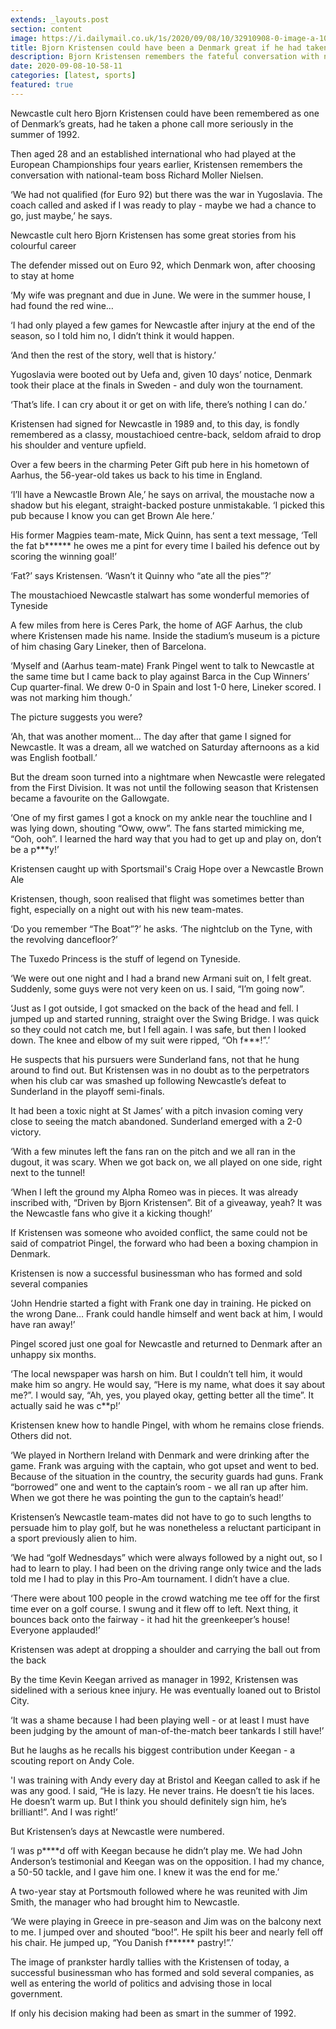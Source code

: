 ```yaml
---
extends: _layouts.post
section: content
image: https://i.dailymail.co.uk/1s/2020/09/08/10/32910908-0-image-a-10_1599558563111.jpg 
title: Bjorn Kristensen could have been a Denmark great if he had taken a pre-Euro 92 phone call seriously 
description: Bjorn Kristensen remembers the fateful conversation with national-team boss Richard Moller Nielsen. He ended up turning down the chance to be involved in Euro 92. Denmark famously won it. 
date: 2020-09-08-10-58-11 
categories: [latest, sports] 
featured: true 
--- 
```

Newcastle cult hero Bjorn Kristensen could have been remembered as one of Denmark’s greats, had he taken a phone call more seriously in the summer of 1992.

Then aged 28 and an established international who had played at the European Championships four years earlier, Kristensen remembers the conversation with national-team boss Richard Moller Nielsen.

‘We had not qualified (for Euro 92) but there was the war in Yugoslavia. The coach called and asked if I was ready to play - maybe we had a chance to go, just maybe,’ he says.

Newcastle cult hero Bjorn Kristensen has some great stories from his colourful career

The defender missed out on Euro 92, which Denmark won, after choosing to stay at home 

‘My wife was pregnant and due in June. We were in the summer house, I had found the red wine…

‘I had only played a few games for Newcastle after injury at the end of the season, so I told him no, I didn’t think it would happen.

‘And then the rest of the story, well that is history.’

Yugoslavia were booted out by Uefa and, given 10 days’ notice, Denmark took their place at the finals in Sweden - and duly won the tournament.

‘That’s life. I can cry about it or get on with life, there’s nothing I can do.’

Kristensen had signed for Newcastle in 1989 and, to this day, is fondly remembered as a classy, moustachioed centre-back, seldom afraid to drop his shoulder and venture upfield.

Over a few beers in the charming Peter Gift pub here in his hometown of Aarhus, the 56-year-old takes us back to his time in England.

‘I’ll have a Newcastle Brown Ale,’ he says on arrival, the moustache now a shadow but his elegant, straight-backed posture unmistakable. ‘I picked this pub because I know you can get Brown Ale here.’

His former Magpies team-mate, Mick Quinn, has sent a text message, ‘Tell the fat b****** he owes me a pint for every time I bailed his defence out by scoring the winning goal!’

‘Fat?’ says Kristensen. ‘Wasn’t it Quinny who “ate all the pies”?’

The moustachioed Newcastle stalwart has some wonderful memories of Tyneside 

A few miles from here is Ceres Park, the home of AGF Aarhus, the club where Kristensen made his name. Inside the stadium’s museum is a picture of him chasing Gary Lineker, then of Barcelona.

‘Myself and (Aarhus team-mate) Frank Pingel went to talk to Newcastle at the same time but I came back to play against Barca in the Cup Winners’ Cup quarter-final. We drew 0-0 in Spain and lost 1-0 here, Lineker scored. I was not marking him though.’

The picture suggests you were?

‘Ah, that was another moment… The day after that game I signed for Newcastle. It was a dream, all we watched on Saturday afternoons as a kid was English football.’

But the dream soon turned into a nightmare when Newcastle were relegated from the First Division. It was not until the following season that Kristensen became a favourite on the Gallowgate.

‘One of my first games I got a knock on my ankle near the touchline and I was lying down, shouting “Oww, oww”. The fans started mimicking me, “Ooh, ooh”. I learned the hard way that you had to get up and play on, don’t be a p***y!’

Kristensen caught up with Sportsmail's Craig Hope over a Newcastle Brown Ale 

Kristensen, though, soon realised that flight was sometimes better than fight, especially on a night out with his new team-mates.

‘Do you remember “The Boat”?’ he asks. ‘The nightclub on the Tyne, with the revolving dancefloor?’

The Tuxedo Princess is the stuff of legend on Tyneside.

‘We were out one night and I had a brand new Armani suit on, I felt great. Suddenly, some guys were not very keen on us. I said, “I’m going now”.

‘Just as I got outside, I got smacked on the back of the head and fell. I jumped up and started running, straight over the Swing Bridge. I was quick so they could not catch me, but I fell again. I was safe, but then I looked down. The knee and elbow of my suit were ripped, “Oh f***!”.’

He suspects that his pursuers were Sunderland fans, not that he hung around to find out. But Kristensen was in no doubt as to the perpetrators when his club car was smashed up following Newcastle’s defeat to Sunderland in the playoff semi-finals.

It had been a toxic night at St James’ with a pitch invasion coming very close to seeing the match abandoned. Sunderland emerged with a 2-0 victory.

‘With a few minutes left the fans ran on the pitch and we all ran in the dugout, it was scary. When we got back on, we all played on one side, right next to the tunnel!

‘When I left the ground my Alpha Romeo was in pieces. It was already inscribed with, “Driven by Bjorn Kristensen”. Bit of a giveaway, yeah? It was the Newcastle fans who give it a kicking though!’

If Kristensen was someone who avoided conflict, the same could not be said of compatriot Pingel, the forward who had been a boxing champion in Denmark.

Kristensen is now a successful businessman who has formed and sold several companies

‘John Hendrie started a fight with Frank one day in training. He picked on the wrong Dane… Frank could handle himself and went back at him, I would have ran away!’

Pingel scored just one goal for Newcastle and returned to Denmark after an unhappy six months.

‘The local newspaper was harsh on him. But I couldn’t tell him, it would make him so angry. He would say, “Here is my name, what does it say about me?”. I would say, “Ah, yes, you played okay, getting better all the time”. It actually said he was c**p!’

Kristensen knew how to handle Pingel, with whom he remains close friends. Others did not.

‘We played in Northern Ireland with Denmark and were drinking after the game. Frank was arguing with the captain, who got upset and went to bed. Because of the situation in the country, the security guards had guns. Frank “borrowed” one and went to the captain’s room - we all ran up after him. When we got there he was pointing the gun to the captain’s head!’

Kristensen’s Newcastle team-mates did not have to go to such lengths to persuade him to play golf, but he was nonetheless a reluctant participant in a sport previously alien to him.

‘We had “golf Wednesdays” which were always followed by a night out, so I had to learn to play. I had been on the driving range only twice and the lads told me I had to play in this Pro-Am tournament. I didn’t have a clue.

‘There were about 100 people in the crowd watching me tee off for the first time ever on a golf course. I swung and it flew off to left. Next thing, it bounces back onto the fairway - it had hit the greenkeeper’s house! Everyone applauded!’

Kristensen was adept at dropping a shoulder and carrying the ball out from the back 

By the time Kevin Keegan arrived as manager in 1992, Kristensen was sidelined with a serious knee injury. He was eventually loaned out to Bristol City.

‘It was a shame because I had been playing well - or at least I must have been judging by the amount of man-of-the-match beer tankards I still have!’

But he laughs as he recalls his biggest contribution under Keegan - a scouting report on Andy Cole.

'I was training with Andy every day at Bristol and Keegan called to ask if he was any good. I said, “He is lazy. He never trains. He doesn’t tie his laces. He doesn’t warm up. But I think you should definitely sign him, he’s brilliant!”. And I was right!’

But Kristensen’s days at Newcastle were numbered.

‘I was p****d off with Keegan because he didn’t play me. We had John Anderson’s testimonial and Keegan was on the opposition. I had my chance, a 50-50 tackle, and I gave him one. I knew it was the end for me.’

A two-year stay at Portsmouth followed where he was reunited with Jim Smith, the manager who had brought him to Newcastle.

‘We were playing in Greece in pre-season and Jim was on the balcony next to me. I jumped over and shouted “boo!”. He spilt his beer and nearly fell off his chair. He jumped up, “You Danish f****** pastry!”.’

The image of prankster hardly tallies with the Kristensen of today, a successful businessman who has formed and sold several companies, as well as entering the world of politics and advising those in local government.

If only his decision making had been as smart in the summer of 1992.


